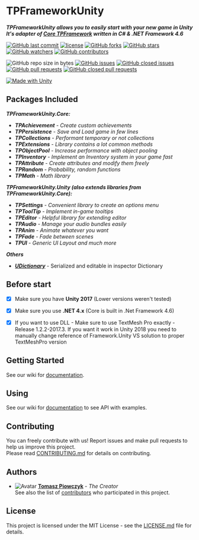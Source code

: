 # TPFrameworkUnity

***TPFrameworkUnity allows you to easily start with your new game in Unity***<br> 
***It's adapter of [Core TPFramework](https://github.com/Prastiwar/TPFramework) written in C# & .NET Framework 4.6***

[![GitHub last commit](https://img.shields.io/github/last-commit/Prastiwar/TPFrameworkUnity.svg?label=Updated&style=flat-square&longCache=true)](https://github.com/Prastiwar/TPFrameworkUnity/commits/master)
[![license](https://img.shields.io/github/license/Prastiwar/TPFrameworkUnity.svg?style=flat-square&longCache=true)](https://github.com/Prastiwar/TPFrameworkUnity/blob/master/LICENSE)
[![GitHub forks](https://img.shields.io/github/forks/Prastiwar/TPFrameworkUnity.svg?style=social&label=Fork&longCache=true)](https://github.com/Prastiwar/TPFrameworkUnity/fork)
[![GitHub stars](https://img.shields.io/github/stars/Prastiwar/TPFrameworkUnity.svg?style=social&label=★Star&longCache=true)](https://github.com/Prastiwar/TPFrameworkUnity/stargazers)
[![GitHub watchers](https://img.shields.io/github/watchers/Prastiwar/TPFrameworkUnity.svg?style=social&labelWatcher&longCache=true)](https://github.com/Prastiwar/TPFrameworkUnity/watchers)
[![GitHub contributors](https://img.shields.io/github/contributors/Prastiwar/TPFrameworkUnity.svg?style=social&longCache=true)](https://github.com/Prastiwar/TPFrameworkUnity/contributors)

![GitHub repo size in bytes](https://img.shields.io/github/repo-size/Prastiwar/TPFrameworkUnity.svg?style=flat-square&longCache=true)
[![GitHub issues](https://img.shields.io/github/issues/Prastiwar/TPFrameworkUnity.svg?style=flat-square&longCache=true)](https://github.com/Prastiwar/TPFrameworkUnity/issues)
[![GitHub closed issues](https://img.shields.io/github/issues-closed/Prastiwar/TPFrameworkUnity.svg?style=flat-square&longCache=true)](https://github.com/Prastiwar/TPFrameworkUnity/issues)
[![GitHub pull requests](https://img.shields.io/github/issues-pr/Prastiwar/TPFrameworkUnity.svg?style=flat-square&longCache=true)](https://github.com/Prastiwar/TPFrameworkUnity/pulls)
[![GitHub closed pull requests](https://img.shields.io/github/issues-pr-closed/Prastiwar/TPFrameworkUnity.svg?style=flat-square&longCache=true)](https://github.com/Prastiwar/TPFrameworkUnity/pulls)

[![Made with Unity](https://img.shields.io/badge/Made%20with-Unity-000000.svg?longCache=true&style=for-the-badge&colorA=666677&colorB=222222)](https://unity3d.com/)

## Packages Included

***TPFrameworkUnity.Core:***
* ***TPAchievement*** - *Create custom achievements*
* ***TPPersistence*** - *Save and Load game in few lines*
* ***TPCollections*** - *Performant temporary or not collections*
* ***TPExtensions*** - *Library contains a lot common methods*
* ***TPObjectPool*** - *Increase performance with object pooling*
* ***TPInventory*** - *Implement an Inventory system in your game fast*
* ***TPAttribute*** - *Create attributes and modify them freely*
* ***TPRandom*** - *Probability, random functions*
* ***TPMath*** - *Math library*

***TPFrameworkUnity.Unity (also extends libraries from TPFrameworkUnity.Core):***
* ***TPSettings*** - *Convenient library to create an options menu*
* ***TPToolTip*** - *Implement in-game tooltips*
* ***TPEditor*** - *Helpful library for extending editor*
* ***TPAudio*** - *Manage your audio bundles easily*
* ***TPAnim*** - *Animate whatever you want*
* ***TPFade*** - *Fade between scenes*
* ***TPUI*** - *Generic UI Layout and much more*

***Others***
* ***[UDictionary](https://github.com/Prastiwar/UnitySerializedDictionary)*** - Serialized and editable in inspector Dictionary


## Before start

- [x] Make sure you have **Unity 2017** (Lower versions weren't tested)
- [x] Make sure you use **.NET 4.x** (Core is built in .Net Framework 4.6)

- [x] If you want to use DLL - Make sure to use TextMesh Pro exactly - Release 1.2.2-2017.3. If you want it work in Unity 2018 you need to manually change reference of Framework.Unity VS solution to proper TextMeshPro version


## Getting Started

See our wiki for [documentation](https://github.com/Prastiwar/TPFrameworkUnity/wiki).  


## Using

See our wiki for [documentation](https://github.com/Prastiwar/TPFrameworkUnity/wiki) to see API with examples.  


## Contributing

You can freely contribute with us! Report issues and make pull requests to help us improve this project.  
Please read [CONTRIBUTING.md](https://github.com/Prastiwar/TPFrameworkUnity/blob/master/.github/CONTRIBUTING.md) for details on contributing.

## Authors

* ![Avatar](https://avatars3.githubusercontent.com/u/33370172?s=40&v=4)  [**Tomasz Piowczyk**](https://github.com/Prastiwar) - *The Creator*  
See also the list of [contributors](https://github.com/Prastiwar/TPFrameworkUnity/contributors) who participated in this project.

## License

This project is licensed under the MIT License - see the [LICENSE.md](https://github.com/Prastiwar/TPFrameworkUnity/blob/master/LICENSE) file for details.
